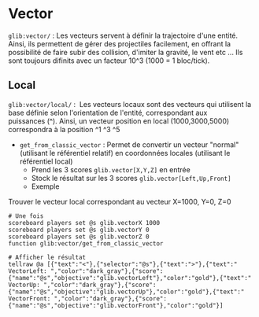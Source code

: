 # **Vector**

`glib:vector/` : Les vecteurs servent à définir la trajectoire d'une entité. Ainsi, ils permettent de gérer des projectiles facilement, en offrant la possibilité de faire subir des collision, d'imiter la gravité, le vent etc ... Ils sont toujours difinits avec un facteur 10^3 (1000 = 1 bloc/tick).

## **Local**

`glib:vector/local/` :  Les vecteurs locaux sont des vecteurs qui utilisent la base définie selon l'orientation de l'entité, correspondant aux puissances (^). Ainsi, un vecteur position en local (1000,3000,5000) correspondra à la position ^1 ^3 ^5

* `get_from_classic_vector` : Permet de convertir un vecteur "normal" (utilisant le référentiel relatif) en coordonnées locales (utilisant le référentiel local)
  * Prend les 3 scores `glib.vector[X,Y,Z]` en entrée
  * Stock le résultat sur les 3 scores `glib.vector[Left,Up,Front]`
  * Exemple

Trouver le vecteur local correspondant au vecteur X=1000, Y=0, Z=0

```
# Une fois
scoreboard players set @s glib.vectorX 1000
scoreboard players set @s glib.vectorY 0
scoreboard players set @s glib.vectorZ 0
function glib:vector/get_from_classic_vector

# Afficher le résultat
tellraw @a [{"text":"<"},{"selector":"@s"},{"text":">"},{"text":" VectorLeft: ","color":"dark_gray"},{"score":{"name":"@s","objective":"glib.vectorLeft"},"color":"gold"},{"text":" VectorUp: ","color":"dark_gray"},{"score":{"name":"@s","objective":"glib.vectorUp"},"color":"gold"},{"text":" VectorFront: ","color":"dark_gray"},{"score":{"name":"@s","objective":"glib.vectorFront"},"color":"gold"}]
```